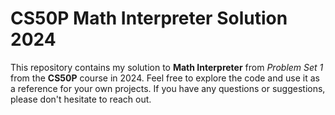 # CS50P Math Interpreter Solution 2024

This repository contains my solution to **Math Interpreter** from _Problem Set 1_ from the **CS50P** course in 2024.
Feel free to explore the code and use it as a reference for your own projects. If you have any questions or suggestions, please don't hesitate to reach out.
